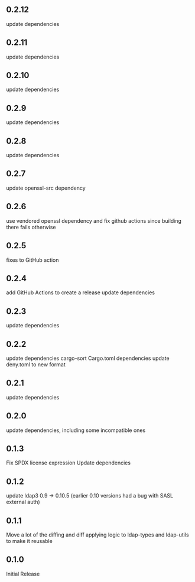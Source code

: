 ## 0.2.12

update dependencies

## 0.2.11

update dependencies

## 0.2.10

update dependencies

## 0.2.9

update dependencies

## 0.2.8

update dependencies

## 0.2.7

update openssl-src dependency

## 0.2.6

use vendored openssl dependency and fix github actions since building there fails otherwise

## 0.2.5

fixes to GitHub action

## 0.2.4

add GitHub Actions to create a release
update dependencies

## 0.2.3

update dependencies

## 0.2.2

update dependencies
cargo-sort Cargo.toml dependencies
update deny.toml to new format

## 0.2.1

update dependencies

## 0.2.0

update dependencies, including some incompatible ones

## 0.1.3

Fix SPDX license expression
Update dependencies

## 0.1.2

update ldap3 0.9 -> 0.10.5 (earlier 0.10 versions had a bug with SASL external auth)

## 0.1.1

Move a lot of the diffing and diff applying logic to ldap-types and ldap-utils to
make it reusable

## 0.1.0

Initial Release
